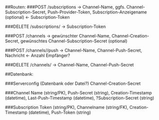 ##Routen:
###POST /subscriptions
-> Channel-Name, ggfs. Channel-Subscription-Secret, Push-Provider-Token, Subscription-Anzeigename (optional)
<- Subscription-Token

###DELETE /subscriptions/<Token>
-> Subscription-Token

###POST /channels 
-> gewünschter Channel-Name, Channel-Creation-Secret, gewünschtes Channel-Subscription-Secret (optional)

###POST /channels/<name>/push
-> Channel-Name, Channel-Push-Secret, Nachricht
<- Anzahl Empfänger?

###DELETE /channels/<name>
-> Channel-Name, Channel-Push-Secret


##Datenbank:

###Serverconfig (Datenbank oder Datei?)
Channel-Creation-Secret

###Channel
Name (string/PK), Push-Secret (string), Creation-Timestamp (datetime), Last-Push-Timestamp (datetime), ?Subscription-Secret (string)

###Subscription
Token (string/PK), Channelname (string/FK), Creation-Timestamp (datetime), Push-Token (string)
